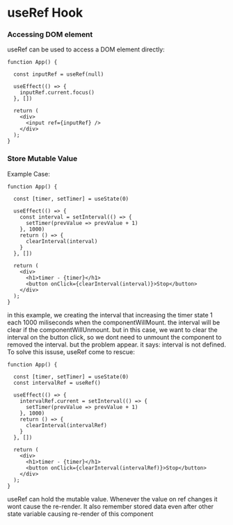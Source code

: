 # useRef Hook
### Accessing DOM element
useRef can be used to access a DOM element directly:
```
function App() {

  const inputRef = useRef(null)

  useEffect(() => {
    inputRef.current.focus()
  }, [])

  return (
    <div>
      <input ref={inputRef} />
    </div>
  );
}
```

### Store Mutable Value
Example Case:
```
function App() {

  const [timer, setTimer] = useState(0)

  useEffect(() => {
    const interval = setInterval(() => {
      setTimer(prevValue => prevValue + 1)
    }, 1000)
    return () => {
      clearInterval(interval)
    }
  }, [])

  return (
    <div>
      <h1>timer - {timer}</h1>
      <button onClick={clearInterval(interval)}>Stop</button>
    </div>
  );
}
```
in this example, we creating the interval that increasing the timer state 1 each 1000 miliseconds when the componentWillMount. the interval will be clear if the componentWillUnmount. but in this case, we want to clear the interval on the button click, so we dont need to unmount the component to removed the interval. but the problem appear. it says: interval is not defined. To solve this issuse, useRef come to rescue:
```
function App() {

  const [timer, setTimer] = useState(0)
  const intervalRef = useRef()

  useEffect(() => {
    intervalRef.current = setInterval(() => {
      setTimer(prevValue => prevValue + 1)
    }, 1000)
    return () => {
      clearInterval(intervalRef)
    }
  }, [])

  return (
    <div>
      <h1>timer - {timer}</h1>
      <button onClick={clearInterval(intervalRef)}>Stop</button>
    </div>
  );
}
```
useRef can hold the mutable value. Whenever the value on ref changes it wont cause the re-render. It also remember stored data even after other state variable causing re-render of this component